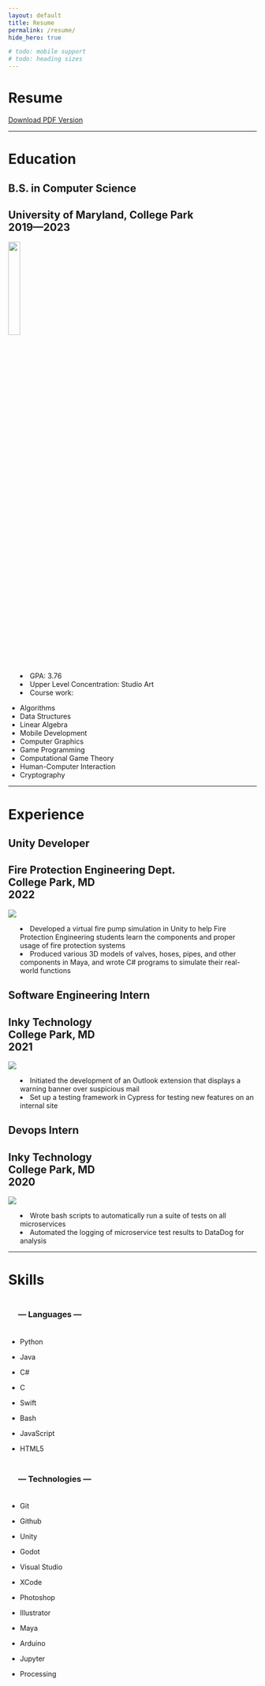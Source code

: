 ```yaml
---
layout: default
title: Resume
permalink: /resume/
hide_hero: true

# todo: mobile support
# todo: heading sizes
---
```


<link rel="stylesheet" href="https://cdn.jsdelivr.net/gh/devicons/devicon@v2.15.1/devicon.min.css">

<body>

<div class="resume-div">
<div class="resume-container">
    <h1 class="resume-title">Resume</h1>
    <div class="pdf-button">
        <a class="button" href="/assets/documents/Evan Deist Resume 2023.pdf" download>Download PDF Version</a>
    </div>
</div>
<hr>
<h1 class="title resume-h1">Education</h1>
<section class="resume-section">
    <h2 class="subtitle" style="display:flex;">
        <b>B.S. in Computer Science </b>
    </h2>
    <h2 class="subtitle" style="display:flex;">
        University of Maryland, College Park <br> 2019—2023
    </h2>
    <img src="/assets/images/other/UMD_logo.png" style="width:22%;">
    <ul class="resume-list" style="list-style-position: inside;">
        <li>GPA: 3.76</li>
        <li>Upper Level Concentration: Studio Art</li>
        <li>Course work:</li>
    </ul>
    <ul class="column-list">
        <li>Algorithms</li>
        <li>Data Structures</li>
        <li>Linear Algebra</li>
        <li>Mobile Development</li>
        <li>Computer Graphics</li>
        <li>Game Programming</li>
        <li>Computational Game Theory</li>
        <li>Human-Computer Interaction</li>
        <li>Cryptography</li>
    </ul>
</section>
<hr>

<h1 class="title resume-h1">Experience</h1>
<section class="resume-section">
    <!-- experience section 1 -->
    <h2 class="subtitle">
        <b>Unity Developer</b>
    </h2>
    <h2 class="subtitle">
        Fire Protection Engineering Dept. <br> College Park, MD <br> 2022
    </h2>
    <img src="/assets/images/other/UMD_FPE_logo.png">
    <ul class="resume-list" style="list-style-position: inside;">
        <li>Developed a virtual fire pump simulation in Unity to help Fire Protection Engineering students learn the components and proper usage of fire protection systems</li>
        <li>Produced various 3D models of valves, hoses, pipes, and other components in Maya, and wrote C# programs to simulate their real-world functions</li>
    </ul>
</section>

<section class="resume-section">
    <!-- experience section 2 -->
    <h2 class="subtitle">
        <b>Software Engineering Intern</b>
    </h2>
    <h2 class="subtitle">
        Inky Technology <br> College Park, MD <br>2021
    </h2>
    <img src="/assets/images/other/inky_logo.png">
    <ul class="resume-list" style="list-style-position: inside;">
        <li>Initiated the development of an Outlook extension that displays a warning banner over suspicious mail</li>
        <li>Set up a testing framework in Cypress for testing new features on an internal site</li>
    </ul>
</section>
<section class="resume-section">
    <!-- experience section 3 -->
    <h2 class="subtitle">
        <b>Devops Intern</b>
    </h2>
        <h2 class="subtitle">
        Inky Technology <br> College Park, MD <br>2020
    </h2>
    <img src="/assets/images/other/inky_logo.png">
    <ul class="resume-list" style="list-style-position: inside;">
        <li>Wrote bash scripts to automatically run a suite of tests on all microservices</li>
        <li>Automated the logging of microservice test results to DataDog for analysis</li>
    </ul>
</section>
<hr>
<h1 class="title resume-h1">Skills</h1>
<section class="resume-section">
    <h3 class="subtitle is-centered" style="padding:20px;">
        — Languages —
    </h3>
    <div class="icon-list-container">
        <ul class="icon-list">
            <li>
                <i class="devicon-python-plain"></i>
                <p>Python</p>
            </li>
            <li>
                <i class="devicon-java-plain"></i>
                <p>Java</p>
            </li>
            <li>
                <i class="devicon-csharp-plain"></i>
                <p>C#</p>
            </li>
            <li>
                <i class="devicon-c-plain"></i>
                <p>C</p>
            </li>
            <li>
                <i class="devicon-swift-plain"></i>
                <p>Swift</p>
            </li>
            <!--
            <li>
                <i class="devicon-rust-plain"></i>
                <p>Rust</p>
            </li>
            -->
            <li>
                <i class="devicon-bash-plain"></i>
                <p>Bash</p>
            </li>
            <!--
            <li>
                <i class="devicon-ruby-plain"></i>
                <p>Ruby</p>
            </li>
            -->
            <li>
                <i class="devicon-javascript-plain"></i>
                <p>JavaScript</p>
            </li>
            <!--
            <li>
                <i class="devicon-ocaml-plain"></i>
                <p>OCaml</p>
            </li>
            -->
            <li>
                <i class="devicon-html5-plain"></i>
                <p>HTML5</p>
            </li>
        </ul>
    </div>
    <h3 class="subtitle is-centered" style="padding:20px;">
        — Technologies —
    </h3>
    <div class="icon-list-container">
        <ul class="icon-list">
            <li>
                <i class="devicon-git-plain"></i>
                <p>Git</p>
            </li>
            <li>
                <i class="devicon-github-original"></i>
                <p>Github</p>
            </li>
            <li>
                <i class="devicon-unity-original"></i>
                <p>Unity</p>
            </li>
            <li>
                <i class="devicon-godot-plain"></i>
                <p>Godot</p>
            </li>
            <li>
                <i class="devicon-visualstudio-plain"></i>
                <p>Visual Studio</p>
            </li>
            <li>
                <i class="devicon-xcode-plain"></i>
                <p>XCode</p>
            </li>
            <li>
                <i class="devicon-photoshop-plain"></i>
                <p>Photoshop</p>
            </li>
            <li>
                <i class="devicon-illustrator-plain"></i>
                <p>Illustrator</p>
            </li>
            <li>
                <i class="devicon-maya-plain"></i>
                <p>Maya</p>
            </li>
            <li>
                <i class="devicon-arduino-plain"></i>
                <p>Arduino</p>
            </li>
            <li>
                <i class="devicon-jupyter-plain"></i>
                <p>Jupyter</p>
            </li>
            <li>
                <i class="devicon-processing-plain"></i>
                <p>Processing</p>
            </li>
        </ul>
    </div>
</section>

</div>

</body>
